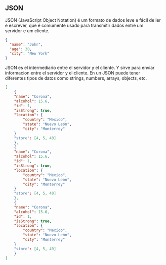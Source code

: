 ## JSON

JSON (JavaScript Object Notation) é um formato de dados leve e fácil de ler e escrever, que é comumente usado para transmitir dados entre um servidor e um cliente.

```json
{
  "name": "John",
  "age": 30,
  "city": "New York"
}
```

JSON es el intermediario entre el servidor y el cliente. Y sirve para enviar informacion entre el servidor y el cliente.
En un JSON puede tener diferentes tipos de datos como strings, numbers, arrays, objects, etc.

```json
[
    {
    "name": "Corona",
    "alcohol": 15.6,
    "id": 1,
    "isStrong": true,
    "location": {
        "country": "Mexico",
        "state": "Nuevo León",
        "city": "Monterrey"
    }
    "store": [4, 5, 40]
    },
    {
    "name": "Corona",
    "alcohol": 15.6,
    "id": 1,
    "isStrong": true,
    "location": {
        "country": "Mexico",
        "state": "Nuevo León",
        "city": "Monterrey"
    }
    "store": [4, 5, 40]
    },
    {
    "name": "Corona",
    "alcohol": 15.6,
    "id": 1,
    "isStrong": true,
    "location": {
        "country": "Mexico",
        "state": "Nuevo León",
        "city": "Monterrey"
    }
    "store": [4, 5, 40]
    }
]
```
